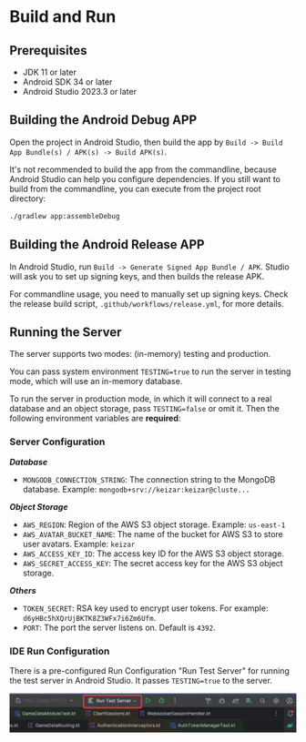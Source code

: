 # Build and Run

## Prerequisites

- JDK 11 or later
- Android SDK 34 or later
- Android Studio 2023.3 or later

## Building the Android Debug APP

Open the project in Android Studio, then build the app by
`Build -> Build App Bundle(s) / APK(s) -> Build APK(s)`.

It's not recommended to build the app from the commandline, because Android Studio can help you
configure dependencies. If you still want to build from the commandline, you can execute from the
project root directory:

```bash
./gradlew app:assembleDebug
```

## Building the Android Release APP

In Android Studio, run `Build -> Generate Signed App Bundle / APK`.
Studio will ask you to set up signing keys, and then builds the release APK.

For commandline usage, you need to manually set up signing keys.
Check the release build script, `.github/workflows/release.yml`, for more details.

## Running the Server

The server supports two modes: (in-memory) testing and production.

You can pass system environment `TESTING=true` to run the server in testing mode,
which will use an in-memory database.

To run the server in production mode, in which it will connect to a real database and an object
storage, pass `TESTING=false` or omit it. Then the following environment
variables are **required**:

### Server Configuration

***Database***

- `MONGODB_CONNECTION_STRING`: The connection string to the MongoDB database.
  Example: `mongodb+srv://keizar:keizar@cluste...`

***Object Storage***

- `AWS_REGION`: Region of the AWS S3 object storage. Example: `us-east-1`
- `AWS_AVATAR_BUCKET_NAME`: The name of the bucket for AWS S3 to store user avatars.
  Example: `keizar`
- `AWS_ACCESS_KEY_ID`: The access key ID for the AWS S3 object storage.
- `AWS_SECRET_ACCESS_KEY`: The secret access key for the AWS S3 object storage.

***Others***

- `TOKEN_SECRET`: RSA key used to encrypt user tokens. For
  example: `d6yHBc5hXQrUjBKTK8Z3WFx7i6Zm6Ufm`.
- `PORT`: The port the server listens on. Default is `4392`.

### IDE Run Configuration

There is a pre-configured Run Configuration "Run Test Server" for running the test server in Android
Studio. It passes `TESTING=true` to the server.

![Run Configuration](./.images/build-run-configuration.png)